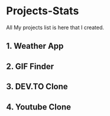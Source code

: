 # Projects-Stats
All My projects list is here that I created.

## 1. Weather App
## 2. GIF Finder
## 3. DEV.TO Clone
## 4. Youtube Clone
